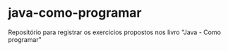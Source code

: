 # java-como-programar
Repositório para registrar os exercicios propostos nos livro "Java - Como programar"

